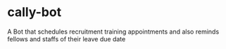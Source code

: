 # cally-bot
A Bot that schedules recruitment training appointments and also reminds fellows and staffs of their leave due date

